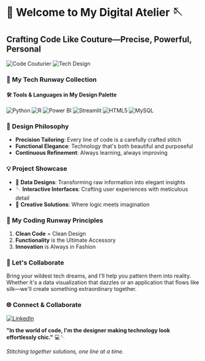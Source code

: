 # 👗 Welcome to My Digital Atelier 🪡

## Crafting Code Like Couture—Precise, Powerful, Personal

![Code Couturier](https://img.shields.io/badge/Code-Couturier-FF69B4?style=for-the-badge)
![Tech Design](https://img.shields.io/badge/Design-Technology-9C27B0?style=for-the-badge)

### 🧵 My Tech Runway Collection

#### 🛠️ Tools & Languages in My Design Palette
![Python](https://img.shields.io/badge/-Python-3776AB?style=flat-square&logo=python&logoColor=white)
![R](https://img.shields.io/badge/-R-276DC3?style=flat-square&logo=r&logoColor=white)
![Power BI](https://img.shields.io/badge/-Power%20BI-F2C811?style=flat-square&logo=power-bi&logoColor=black)
![Streamlit](https://img.shields.io/badge/-Streamlit-FF4B4B?style=flat-square&logo=streamlit&logoColor=white)
![HTML5](https://img.shields.io/badge/-HTML5-E34F26?style=flat-square&logo=html5&logoColor=white)
![MySQL](https://img.shields.io/badge/-MySQL-4479A1?style=flat-square&logo=mysql&logoColor=white)

### 🎨 Design Philosophy
- **Precision Tailoring**: Every line of code is a carefully crafted stitch
- **Functional Elegance**: Technology that's both beautiful and purposeful
- **Continuous Refinement**: Always learning, always improving

### 💡 Project Showcase
- 👗 **Data Designs**: Transforming raw information into elegant insights
- 🪡 **Interactive Interfaces**: Crafting user experiences with meticulous detail
- 🎨 **Creative Solutions**: Where logic meets imagination

### 🌟 My Coding Runway Principles
1. **Clean Code** = Clean Design
2. **Functionality** is the Ultimate Accessory
3. **Innovation** is Always in Fashion

### 🤝 Let's Collaborate
Bring your wildest tech dreams, and I'll help you pattern them into reality. Whether it's a data visualization that dazzles or an application that flows like silk—we'll create something extraordinary together.

### 🌐 Connect & Collaborate
[![LinkedIn](https://img.shields.io/badge/-LinkedIn-0A66C2?style=flat-square&logo=linkedin&logoColor=white)](https://www.linkedin.com/in/nikshita-c-75370a292)

**"In the world of code, I'm the designer making technology look effortlessly chic."** 💻🪡

*Stitching together solutions, one line at a time.*
